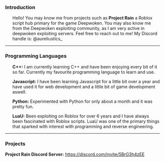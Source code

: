 ### Introduction
<ul>
Hello! You may know me from projects such as <b>Project Rain</b> 
a Roblox script hub primary for the game Deepwoken. 
You may also know me from the Deepwoken exploiting community, as I am very active in deepwoken exploiting servers.
Feel free to reach out to me! My Discord handle is: @aureliustics_
</ul>
<hr>

### Programming Languages
<ul>
  <b>C++:</b> I am currently learning C++ and have been enjoying every bit of it so far. Currently my favourite programming language to learn and use.
</ul>
<ul>
<b>Javascript:</b> I have been learning Javascript for a little bit over a year and have used it for web development and a little bit of game development aswell.
</ul>
<ul>
<b>Python:</b> Experimented with Python for only about a month and it was pretty fun.
</ul>
<ul>
<b>LuaU:</b> Been exploiting on Roblox for over 6 years and I have always been fascinated with Roblox scripts. LuaU was one of the primary things that sparked with interest with programming and reverse engineering.
</ul>
<hr>

### Projects
<b>Project Rain Discord Server:</b> https://discord.com/invite/5BrG3h4zEE


<!--
**Aureliustics/Aureliustics** is a ✨ _special_ ✨ repository because its `README.md` (this file) appears on your GitHub profile.

Here are some ideas to get you started:

- 🔭 I’m currently working on ...
- 🌱 I’m currently learning ...
- 👯 I’m looking to collaborate on ...
- 🤔 I’m looking for help with ...
- 💬 Ask me about ...
- 📫 How to reach me: ...
- 😄 Pronouns: ...
- ⚡ Fun fact: ...
-->
